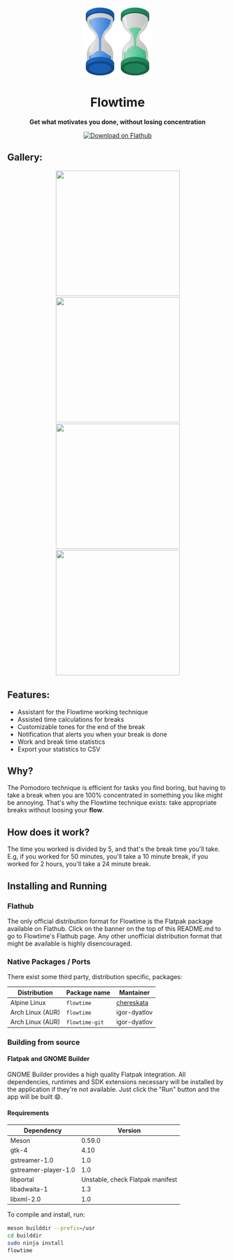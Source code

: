 <div align="center">
	<img src="data/icons/hicolor/scalable/apps/io.github.diegoivanme.flowtime.svg" width="160" height="160"></img>

# Flowtime

**Get what motivates you done, without losing concentration**

<a href="https://flathub.org/apps/details/io.github.diegoivanme.flowtime">
    <img width="200" src="https://flathub.org/assets/badges/flathub-badge-en.png" alt="Download on Flathub">
</a>

</div>

## Gallery:

<div align="center">
	<img src="https://raw.githubusercontent.com/Diego-Ivan/Flowtime/main/data/screenshots/01.png" width="283" height="286" style="padding-top=24;"></img>
	<img src="https://raw.githubusercontent.com/Diego-Ivan/Flowtime/main/data/screenshots/02.png" width="283" height="286"></img>	
	<img src="https://raw.githubusercontent.com/Diego-Ivan/Flowtime/main/data/screenshots/03.png" width="283" height="286"></img>
	<img src="https://raw.githubusercontent.com/Diego-Ivan/Flowtime/main/data/screenshots/04.png" width="283" height="286"></img>
</div>

## Features:

* Assistant for the Flowtime working technique
* Assisted time calculations for breaks
* Customizable tones for the end of the break
* Notification that alerts you when your break is done
* Work and break time statistics
* Export your statistics to CSV

## Why?

The Pomodoro technique is efficient for tasks you find boring, but having to take a break when you are 100% concentrated in something you like might be annoying. That's why the Flowtime technique exists: take appropriate breaks without loosing your **flow**.

## How does it work?

The time you worked is divided by 5, and that's the break time you'll take. E.g, if you worked for 50 minutes, you'll take a 10 minute break, if you worked for 2 hours, you'll take a 24 minute break.

## Installing and Running

### Flathub

The only official distribution format for Flowtime is the Flatpak package available on Flathub. Click on the banner on the top of this README.md to go to Flowtime's Flathub page. Any other unofficial distribution format that might be available is highly disencouraged.

### Native Packages / Ports

There exist some third party, distribution specific, packages:

| Distribution        | Package name    | Mantainer       |
| ------------------- | --------------- | --------------- |
| Alpine Linux        | `flowtime`      | [chereskata](https://gitlab.alpinelinux.org/chereskata) |
| Arch Linux (AUR)    | `flowtime`      | igor-dyatlov    |
| Arch Linux (AUR)    | `flowtime-git`  | igor-dyatlov    |


### Building from source

#### Flatpak and GNOME Builder

GNOME Builder provides a high quality Flatpak integration. All dependencies, runtimes and SDK extensions necessary will be installed by the application if they're not available. Just click the "Run" button and the app will be built :smile:.

#### Requirements

| Dependency | Version |
| ---------- | ------- |
| Meson | 0.59.0 |
| gtk-4  | 4.10 |
| gstreamer-1.0 | 1.0 |
| gstreamer-player-1.0 | 1.0 |
| libportal | Unstable, check Flatpak manifest |
| libadwaita-1 |  1.3 |
| libxml-2.0 |  1.0 |

To compile and install, run:

```sh
meson builddir --prefix=/usr
cd builddir
sudo ninja install
flowtime
```

